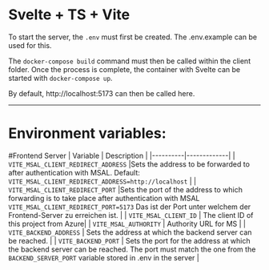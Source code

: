 # Svelte + TS + Vite

To start the server, the `.env` must first be created. The .env.example can be used for this.

The `docker-compose build` command must then be called within the client folder. Once the process is complete, the container with Svelte can be started with `docker-compose up`.

By default, http://localhost:5173 can then be called here.

---------------------------------------------------
# Environment variables:

#Frontend Server
| Variable   | Description      | 
|----------|-------------|
| `VITE_MSAL_CLIENT_REDIRECT_ADDRESS` |Sets the address to be forwarded to after authentication with MSAL. Default: `VITE_MSAL_CLIENT_REDIRECT_ADDRESS=http://localhost` |
| `VITE_MSAL_CLIENT_REDIRECT_PORT` |Sets the port of the address to which forwarding is to take place after authentication with MSAL `VITE_MSAL_CLIENT_REDIRECT_PORT=5173` Das ist der Port unter welchem der Frontend-Server zu erreichen ist. |
| `VITE_MSAL_CLIENT_ID` | The client ID of this project from Azure|
| `VITE_MSAL_AUTHORITY` | Authority URL for MS |
| `VITE_BACKEND_ADDRESS` | Sets the address at which the backend server can be reached. |
| `VITE_BACKEND_PORT` | Sets the port for the address at which the backend server can be reached. The port must match the one from the `BACKEND_SERVER_PORT` variable stored in .env in the server |
